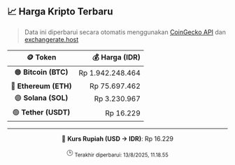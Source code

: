 

<!-- HARGA_KRIPTO -->
## 📈 Harga Kripto Terbaru

> Data ini diperbarui secara otomatis menggunakan [CoinGecko API](https://www.coingecko.com/) dan [exchangerate.host](https://exchangerate.host/)

<div align="center">

| 🪙 Token | 💰 Harga (IDR) |
|:------:|---------------:|
| 🟠 **Bitcoin (BTC)**   | Rp 1.942.248.464 |
| 🔵 **Ethereum (ETH)**  | Rp 75.697.462 |
| 🟣 **Solana (SOL)**    | Rp 3.230.967 |
| 🟢 **Tether (USDT)**   | Rp 16.229 |

---

💱 **Kurs Rupiah (USD → IDR)**: Rp 16.229

🕒 <sub>Terakhir diperbarui: 13/8/2025, 11.18.55</sub>

</div>
<!-- /HARGA_KRIPTO -->